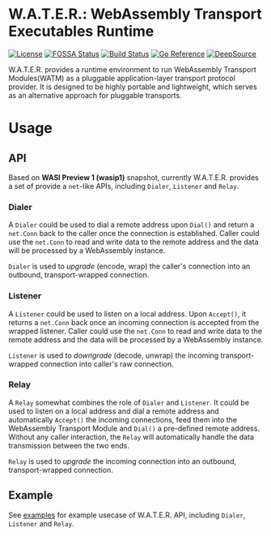 # W.A.T.E.R.: WebAssembly Transport Executables Runtime
[![License](https://img.shields.io/badge/License-Apache_2.0-yellowgreen.svg)](https://opensource.org/licenses/Apache-2.0) 
[![FOSSA Status](https://app.fossa.com/api/projects/git%2Bgithub.com%2Fgaukas%2Fwater.svg?type=shield&issueType=license)](https://app.fossa.com/projects/git%2Bgithub.com%2Fgaukas%2Fwater?ref=badge_shield&issueType=license)
[![Build Status](https://github.com/gaukas/water/actions/workflows/go.yml/badge.svg?branch=master)](https://github.com/gaukas/water/actions/workflows/go.yml)
[![Go Reference](https://pkg.go.dev/badge/github.com/gaukas/water.svg)](https://pkg.go.dev/github.com/gaukas/water)
[![DeepSource](https://app.deepsource.com/gh/gaukas/water.svg/?label=resolved+issues&show_trend=true&token=SonUOOtyjJHnPuIdEBGZp4zx)](https://app.deepsource.com/gh/gaukas/water/)

W.A.T.E.R. provides a runtime environment to run WebAssembly Transport Modules(WATM) as a pluggable application-layer transport protocol provider. It is designed to be highly portable and lightweight, which serves as an alternative approach for pluggable transports.

# Usage

## API 
Based on **WASI Preview 1 (wasip1)** snapshot, currently W.A.T.E.R. provides a set of provide a `net`-like APIs, including `Dialer`, `Listener` and `Relay`.

### Dialer

A `Dialer` could be used to dial a remote address upon `Dial()` and return a `net.Conn` back to the caller once the connection is established. Caller could use the `net.Conn` to read and write data to the remote address and the data will be processed by a WebAssembly instance.

`Dialer` is used to _upgrade_ (encode, wrap) the caller's connection into an outbound, transport-wrapped connection.

### Listener

A `Listener` could be used to listen on a local address. Upon `Accept()`, it returns a `net.Conn` back once an incoming connection is accepted from the wrapped listener. Caller could use the `net.Conn` to read and write data to the remote address and the data will be processed by a WebAssembly instance.

`Listener` is used to _downgrade_ (decode, unwrap) the incoming transport-wrapped connection into caller's raw connection.

### Relay

A `Relay` somewhat combines the role of `Dialer` and `Listener`. It could be used to listen on a local address and dial a remote address and automatically `Accept()` the incoming connections, feed them into the WebAssembly Transport Module and `Dial()` a pre-defined remote address. Without any caller interaction, the `Relay` will automatically handle the data transmission between the two ends.

`Relay` is used to _upgrade_ the incoming connection into an outbound, transport-wrapped connection.

## Example

See [examples](./examples) for example usecase of W.A.T.E.R. API, including `Dialer`, `Listener` and `Relay`.